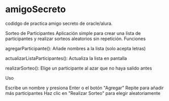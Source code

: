 # amigoSecreto
codidgo de practica amigo secreto de oracle/alura.

Sorteo de Participantes
Aplicación simple para crear una lista de participantes y realizar sorteos aleatorios sin repetición.
Funciones

agregarParticipante(): Añade nombres a la lista (solo acepta letras)

actualizarListaParticipantes(): Actualiza la lista en pantalla

realizarSorteo(): Elige un participante al azar que no haya salido antes

Uso

Escribe un nombre y presiona Enter o el botón "Agregar"
Repite para añadir más participantes
Haz clic en "Realizar Sorteo" para elegir aleatoriamente

